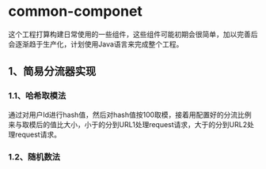 # common-componet

这个工程打算构建日常使用的一些组件，这些组件可能初期会很简单，加以完善后会逐渐趋于生产化，计划使用Java语言来完成整个工程。

## 1、简易分流器实现

### 1.1、哈希取模法

​		通过对用户Id进行hash值，然后对hash值按100取模，接着用配置好的分流比例来与取模后的值比大小，小于的分到URL1处理request请求，大于的分到URL2处理request请求。

### 1.2、随机数法

